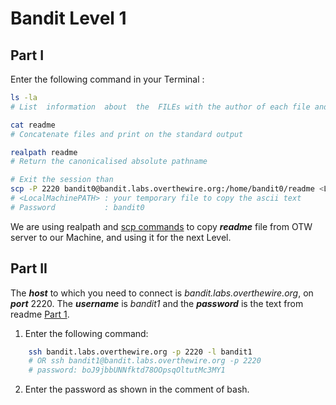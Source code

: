 # Bandit Level 1

## Part I

Enter the following command in your Terminal :  

```bash
ls -la
# List  information  about  the  FILEs with the author of each file and also without ignoring entries (files) starting with .
```
```bash
cat readme
# Concatenate files and print on the standard output
```
```bash
realpath readme
# Return the canonicalised absolute pathname 
```

```bash
# Exit the session than
scp -P 2220 bandit0@bandit.labs.overthewire.org:/home/bandit0/readme <LocalMachinePATH>
# <LocalMachinePATH> : your temporary file to copy the ascii text
# Password           : bandit0
```
We are using realpath and [scp commands](https://linuxize.com/post/how-to-use-scp-command-to-securely-transfer-files/) to copy ***readme*** file from OTW server to our Machine, and using it for the next Level.

## Part II

The ***host*** to which you need to connect is *bandit.labs.overthewire.org*, on ***port*** 2220. The ***username*** is *bandit1* and the ***password*** is the text from readme [Part 1](https://github.com/Reda-BELHAJ/OverTheWire/blob/main/Bandit/Bandit0-9/Level1.md#part-i). 

1. Enter the following command:  

```bash
	ssh bandit.labs.overthewire.org -p 2220 -l bandit1
	# OR ssh bandit1@bandit.labs.overthewire.org -p 2220
	# password: boJ9jbbUNNfktd78OOpsqOltutMc3MY1
```
2. Enter the password as shown in the comment of bash.
